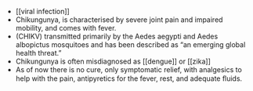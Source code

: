 - [[viral infection]]
- Chikungunya, is characterised by severe joint pain and impaired mobility, and comes with fever.
- (CHIKV) transmitted primarily by the Aedes aegypti and Aedes albopictus mosquitoes and has been described as “an emerging global health threat.”
- Chikungunya is often misdiagnosed as [[dengue]] or [[zika]]
- As of now there is no cure, only symptomatic relief, with analgesics to help with the pain, antipyretics for the fever, rest, and adequate ﬂuids.